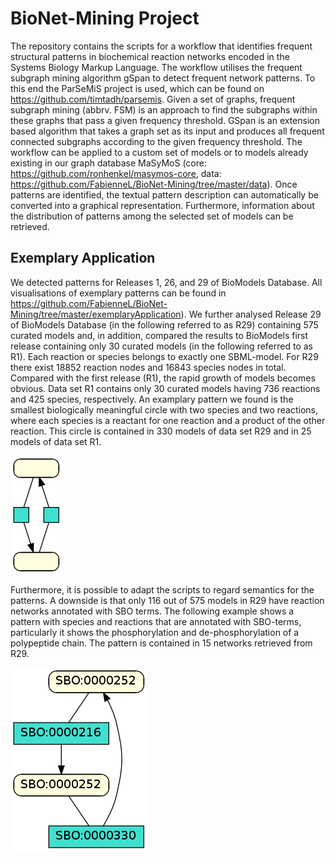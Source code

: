 # BioNet-Mining Project
The repository contains the scripts for a workflow that identifies frequent structural patterns in biochemical reaction networks encoded in the Systems Biology Markup Language. 
The workflow utilises the frequent subgraph mining algorithm gSpan to detect frequent network patterns. To this end the ParSeMiS project is used, which can be found on https://github.com/timtadh/parsemis. Given a set of graphs, frequent subgraph mining (abbrv. FSM) is an approach to find the subgraphs within these graphs that pass a given frequency threshold. GSpan is an extension based algorithm that takes a graph set as its input and produces all frequent connected subgraphs according to the given frequency threshold.
The workflow can be applied to a custom set of models or to models already existing in our graph database MaSyMoS (core: https://github.com/ronhenkel/masymos-core, data: https://github.com/FabienneL/BioNet-Mining/tree/master/data). 
Once patterns are identified, the textual pattern description can automatically be converted into a graphical representation. 
Furthermore, information about the distribution of patterns among the selected set of models can be retrieved.

## Exemplary Application
We detected patterns for Releases 1, 26, and 29 of BioModels Database. All visualisations of exemplary patterns can be found in https://github.com/FabienneL/BioNet-Mining/tree/master/exemplaryApplication). We further analysed Release 29 of BioModels Database (in the following referred to as R29) containing 575 curated models and, in addition, compared the results to BioModels first release containing only 30 curated models (in the following referred to as R1).
Each reaction or species belongs to exactly one SBML-model. For R29 there exist 18852 reaction nodes and 16843 species nodes in total.
Compared with the first release (R1), the rapid growth of models becomes obvious.
Data set R1 contains only 30 curated models having 736 reactions and 425 species, respectively.
An examplary pattern we found is the smallest biologically meaningful circle with two species and two reactions, where each species is a reactant for one reaction and a product of the other reaction. This circle is contained in 330 models of data set R29 and in 25 models of data set R1.

[![Exemplary pattern in R1](/exemplaryApplication/bioModelsR1/visualisation/splittedFragments26-19.png)](https://github.com/FabienneL/BioNet-Mining/blob/master/exemplaryApplication/bioModelsR1/visualisation) 

Furthermore, it is possible to adapt the scripts to regard semantics for the patterns. A downside is that only 116 out of 575 models in R29 have reaction networks annotated with SBO terms. The following example shows a pattern with species and reactions that are annotated with SBO-terms, particularly it shows the phosphorylation and de-phosphorylation of a polypeptide chain. The pattern is contained in 15 networks retrieved from R29.

[![Exemplary SBO-pattern](/exemplaryApplication/SBO-patterns/visualisation/splittedFragments15-03.png)](https://github.com/FabienneL/BioNet-Mining/tree/master/exemplaryApplication/SBO-patterns/visualisation) 
